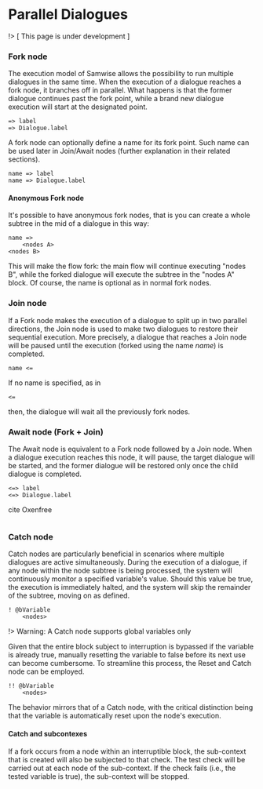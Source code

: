 # Parallel Dialogues

!> [ This page is under development ]

### Fork node

The execution model of Samwise allows the possibility to run multiple dialogues in the same time. When the execution of a dialogue reaches a fork node, it branches off in parallel. What happens is that the former dialogue continues past the fork point, while a brand new dialogue execution will start at the designated point.

```
=> label
=> Dialogue.label
```

A fork node can optionally define a name for its fork point. Such name can be used later in Join/Await nodes (further explanation in their related sections).

```
name => label 
name => Dialogue.label 
```

#### Anonymous Fork node

It's possible to have anonymous fork nodes, that is you can create a whole subtree in the mid of a dialogue in this way:
```
name =>
    <nodes A>
<nodes B>
```
This will make the flow fork: the main flow will continue executing "nodes B",
while the forked dialogue will execute the subtree in the "nodes A" block. Of course, the name is optional as in normal fork nodes.


### Join node

If a Fork node makes the execution of a dialogue to split up in two parallel directions, the Join node is used to make two dialogues to restore their sequential execution. More precisely, a dialogue that reaches a Join node will be paused until the execution (forked using the name <i>name</i>) is completed.

```
name <=
```

If no name is specified, as in 

```
<=
```
then, the dialogue will wait all the previously fork nodes.

### Await node (Fork + Join)

The Await node is equivalent to a Fork node followed by a Join node. When a dialogue execution reaches this node, it will pause, the target dialogue will be started, and the former dialogue will be restored only once the child dialogue is completed.

```
<=> label
<=> Dialogue.label
```






cite Oxenfree



```samwise

```




### Catch node

Catch nodes are particularly beneficial in scenarios where multiple dialogues are active simultaneously. During the execution of a dialogue, if any node within the node subtree is being processed, the system will continuously monitor a specified variable's value. Should this value be true, the execution is immediately halted, and the system will skip the remainder of the subtree, moving on as defined.

```samwise
! @bVariable
    <nodes>
```

!> Warning: A Catch node supports global variables only

Given that the entire block subject to interruption is bypassed if the variable is already true, manually resetting the variable to false before its next use can become cumbersome. To streamline this process, the Reset and Catch node can be employed.
```samwise
!! @bVariable
    <nodes>
```
The behavior mirrors that of a Catch node, with the critical distinction being that the variable is automatically reset upon the node's execution.

#### Catch and subcontexes

If a fork occurs from a node within an interruptible block, the sub-context that is created will also be subjected to that check. The test check will be carried out at each node of the sub-context. If the check fails (i.e., the tested variable is true), the sub-context will be stopped.
